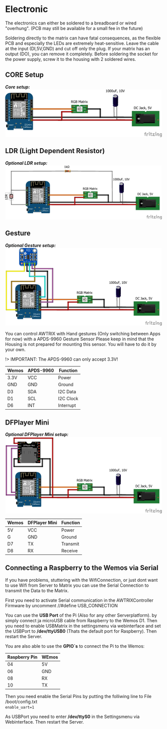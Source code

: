 # **Electronic**

The electronics can either be soldered to a breadboard or wired "overhung". (PCB may still be available for a small fee in the future)

Soldering directly to the matrix can have fatal consequences, as the flexible PCB and especially the LEDs are extremely heat-sensitive. Leave the cable at the input (DI,5V,GND) and cut off only the plug. If your matrix has an output (DO), you can remove it completely.
Before soldering the socket for the power supply, screw it to the housing with 2 soldered wires.

## CORE Setup
***Core setup:***   
![image alt text](assets/AWTRIX_Core_Steckplatine.jpg)

## LDR (Light Dependent Resistor)
***Optional LDR setup:***  
![image alt text](assets/AWTRIX_LDR_Steckplatine.jpg)

## Gesture
***Optional Gesture setup:***  
![image alt text](assets/AWTRIX_Gesture_Steckplatine.jpg)

You can control AWTRIX with Hand gestures (Only switching between Apps for now) with a APDS-9960 Gesture Sensor
Please keep in mind that the Housing is not prepared for mounting this sensor. You will have to do it by your own.
  
!> IMPORTANT: The APDS-9960 can only accept 3.3V!

| Wemos | APDS-9960 | Function |
| --- | --- | --- |
|3.3V|VCC|Power|
|GND|GND|Ground|
|D3|SDA|I2C Data|
|D1|SCL|I2C Clock|
|D6|INT|Interrupt|  


## DFPlayer Mini
***Optional DFPlayer Mini setup:***  
![image alt text](assets/AWTRIX_DFMini_Steckplatine.jpg)   

| Wemos | DFPlayer Mini | Function |
| --- | --- | --- |
|5V|VCC|Power|
|G|GND|Ground|
|D7|TX|Transmit|
|D8|RX|Receive|   


## Connecting a Raspberry to the Wemos via Serial
If you have problems, stuttering with the WifiConnection, or just dont want to use Wifi from Server to Matrix you can use the Serial Connection to transmit the Data to the Matrix.

First you need to activate Serial communication in the AWTRIXController Firmware by uncomment //#define USB_CONNECTION

You can use the **USB Port** of the Pi (Also for any other Serverplatform).
by simply connect ja microUSB cable from Raspberry to the Wemos D1. Then you need to enable USBMatrix in the settingsmenu via webinterface and set the USBPort to **/dev/ttyUSB0** (Thats the default port for Raspberry). Then restart the Server.

  
You are also able to use the **GPIO´s** to connect the Pi to the Wemos:
  
| Raspberry Pin | WEmos|
| --- | --- |
|04|5V|
|06|GND|
|08|RX|
|10|TX|

Then you need enable the Serial Pins by putting the folliwing line to
File /boot/config.txt   
``` enable_uart=1 ```

As USBPort you need to enter **/dev/ttyS0** in the Settingsmenu via Webinterface. Then restart the Server.
